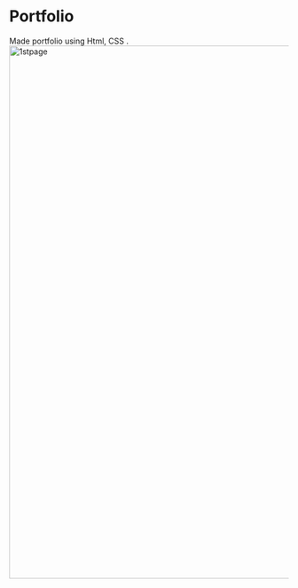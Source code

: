 # Portfolio
Made portfolio using Html, CSS .
<img width="960" alt="1stpage" src="https://user-images.githubusercontent.com/87131895/179059969-4b174a60-f522-469f-9721-bd3ec98844d8.PNG">
